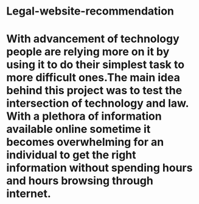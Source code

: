 # Legal-website-recommendation
# With advancement of technology people are relying more on it by using it to do their simplest task to more difficult ones.The main idea behind this project was to test the intersection of technology and law. With a plethora of information available online sometime it becomes overwhelming for an individual to get the right information without spending hours and hours browsing through internet.
# 
